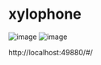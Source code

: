 # xylophone
![image](https://user-images.githubusercontent.com/92625153/138810769-d90db464-8cd2-4fd4-9c3a-f399b507e7ab.png)
![image](https://user-images.githubusercontent.com/92625153/138810954-18c43886-e1ef-41ef-883d-a0335956e5a7.png)

http://localhost:49880/#/


